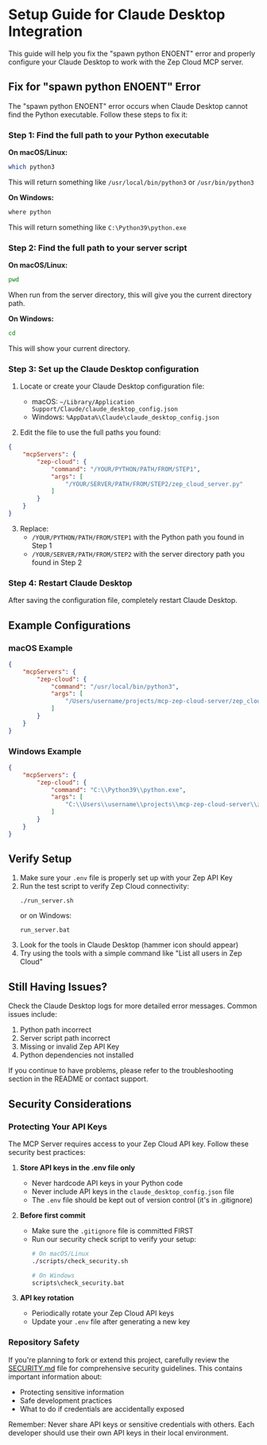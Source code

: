 # Setup Guide for Claude Desktop Integration

This guide will help you fix the "spawn python ENOENT" error and properly configure your Claude Desktop to work with the Zep Cloud MCP server.

## Fix for "spawn python ENOENT" Error

The "spawn python ENOENT" error occurs when Claude Desktop cannot find the Python executable. Follow these steps to fix it:

### Step 1: Find the full path to your Python executable

**On macOS/Linux:**
```bash
which python3
```
This will return something like `/usr/local/bin/python3` or `/usr/bin/python3`

**On Windows:**
```cmd
where python
```
This will return something like `C:\Python39\python.exe`

### Step 2: Find the full path to your server script

**On macOS/Linux:**
```bash
pwd
```
When run from the server directory, this will give you the current directory path.

**On Windows:**
```cmd
cd
```
This will show your current directory.

### Step 3: Set up the Claude Desktop configuration

1. Locate or create your Claude Desktop configuration file:
   - macOS: `~/Library/Application Support/Claude/claude_desktop_config.json`
   - Windows: `%AppData%\Claude\claude_desktop_config.json`

2. Edit the file to use the full paths you found:

```json
{
    "mcpServers": {
        "zep-cloud": {
            "command": "/YOUR/PYTHON/PATH/FROM/STEP1",
            "args": [
                "/YOUR/SERVER/PATH/FROM/STEP2/zep_cloud_server.py"
            ]
        }
    }
}
```

3. Replace:
   - `/YOUR/PYTHON/PATH/FROM/STEP1` with the Python path you found in Step 1
   - `/YOUR/SERVER/PATH/FROM/STEP2` with the server directory path you found in Step 2

### Step 4: Restart Claude Desktop

After saving the configuration file, completely restart Claude Desktop.

## Example Configurations

### macOS Example
```json
{
    "mcpServers": {
        "zep-cloud": {
            "command": "/usr/local/bin/python3",
            "args": [
                "/Users/username/projects/mcp-zep-cloud-server/zep_cloud_server.py"
            ]
        }
    }
}
```

### Windows Example
```json
{
    "mcpServers": {
        "zep-cloud": {
            "command": "C:\\Python39\\python.exe",
            "args": [
                "C:\\Users\\username\\projects\\mcp-zep-cloud-server\\zep_cloud_server.py"
            ]
        }
    }
}
```

## Verify Setup

1. Make sure your `.env` file is properly set up with your Zep API Key
2. Run the test script to verify Zep Cloud connectivity:
   ```
   ./run_server.sh
   ```
   or on Windows:
   ```
   run_server.bat
   ```
3. Look for the tools in Claude Desktop (hammer icon should appear)
4. Try using the tools with a simple command like "List all users in Zep Cloud"

## Still Having Issues?

Check the Claude Desktop logs for more detailed error messages. Common issues include:

1. Python path incorrect
2. Server script path incorrect 
3. Missing or invalid Zep API Key
4. Python dependencies not installed

If you continue to have problems, please refer to the troubleshooting section in the README or contact support. 

## Security Considerations

### Protecting Your API Keys

The MCP Server requires access to your Zep Cloud API key. Follow these security best practices:

1. **Store API keys in the .env file only**
   - Never hardcode API keys in your Python code
   - Never include API keys in the `claude_desktop_config.json` file
   - The `.env` file should be kept out of version control (it's in .gitignore)

2. **Before first commit**
   - Make sure the `.gitignore` file is committed FIRST
   - Run our security check script to verify your setup:
     ```bash
     # On macOS/Linux
     ./scripts/check_security.sh
     
     # On Windows
     scripts\check_security.bat
     ```

3. **API key rotation**
   - Periodically rotate your Zep Cloud API keys
   - Update your `.env` file after generating a new key

### Repository Safety

If you're planning to fork or extend this project, carefully review the [SECURITY.md](SECURITY.md) file for comprehensive security guidelines. This contains important information about:
- Protecting sensitive information
- Safe development practices
- What to do if credentials are accidentally exposed

Remember: Never share API keys or sensitive credentials with others. Each developer should use their own API keys in their local environment. 